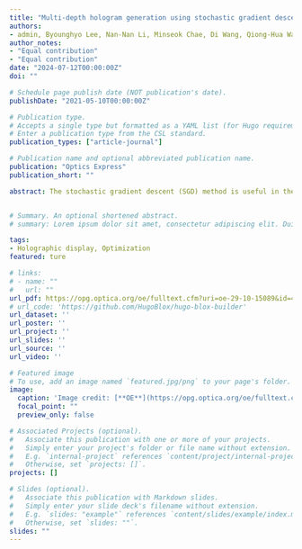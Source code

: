 ```yaml
---
title: "Multi-depth hologram generation using stochastic gradient descent algorithm with complex loss function"
authors:
- admin, Byounghyo Lee, Nan-Nan Li, Minseok Chae, Di Wang, Qiong-Hua Wang and Byoungho Lee 
author_notes:
- "Equal contribution"
- "Equal contribution"
date: "2024-07-12T00:00:00Z"
doi: ""

# Schedule page publish date (NOT publication's date).
publishDate: "2021-05-10T00:00:00Z"

# Publication type.
# Accepts a single type but formatted as a YAML list (for Hugo requirements).
# Enter a publication type from the CSL standard.
publication_types: ["article-journal"]

# Publication name and optional abbreviated publication name.
publication: "Optics Express"
publication_short: ""

abstract: The stochastic gradient descent (SGD) method is useful in the phase-only hologram optimization process and can achieve a high-quality holographic display. However, for the current SGD solution in multi-depth hologram generation, the optimization time increases dramatically as the number of depth layers of object increases, leading to the SGD method nearly impractical in hologram generation of the complicated three-dimensional object. In this paper, the proposed method uses a complex loss function instead of an amplitude-only loss function in the SGD optimization process. This substitution ensures that the total loss function can be obtained through only one calculation, and the optimization time can be reduced hugely. Moreover, since both the amplitude and phase parts of the object are optimized, the proposed method can obtain a relatively accurate complex amplitude distribution. The defocus blur effect is therefore matched with the result from the complex amplitude reconstruction. Numerical simulations and optical experiments have validated the effectiveness of the proposed method.


# Summary. An optional shortened abstract.
# summary: Lorem ipsum dolor sit amet, consectetur adipiscing elit. Duis posuere tellus ac convallis placerat. Proin tincidunt magna sed ex sollicitudin condimentum.

tags:
- Holographic display, Optimization
featured: ture

# links:
# - name: ""
#   url: ""
url_pdf: https://opg.optica.org/oe/fulltext.cfm?uri=oe-29-10-15089&id=450644
# url_code: 'https://github.com/HugoBlox/hugo-blox-builder'
url_dataset: ''
url_poster: ''
url_project: ''
url_slides: ''
url_source: ''
url_video: ''

# Featured image
# To use, add an image named `featured.jpg/png` to your page's folder. 
image:
  caption: 'Image credit: [**OE**](https://opg.optica.org/oe/fulltext.cfm?uri=oe-29-10-15089&id=450644)'
  focal_point: ""
  preview_only: false

# Associated Projects (optional).
#   Associate this publication with one or more of your projects.
#   Simply enter your project's folder or file name without extension.
#   E.g. `internal-project` references `content/project/internal-project/index.md`.
#   Otherwise, set `projects: []`.
projects: []

# Slides (optional).
#   Associate this publication with Markdown slides.
#   Simply enter your slide deck's filename without extension.
#   E.g. `slides: "example"` references `content/slides/example/index.md`.
#   Otherwise, set `slides: ""`.
slides: ""
---
```


<!-- {{% callout note %}}
Click the *Cite* button above to demo the feature to enable visitors to import publication metadata into their reference management software.
{{% /callout %}}

{{% callout note %}}
Create your slides in Markdown - click the *Slides* button to check out the example.
{{% /callout %}}

Add the publication's **full text** or **supplementary notes** here. You can use rich formatting such as including [code, math, and images](https://docs.hugoblox.com/content/writing-markdown-latex/). -->
